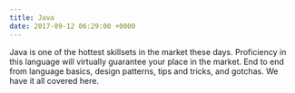 ```yaml
---
title: Java
date: 2017-09-12 06:29:00 +0000
---
```


Java is one of the hottest skillsets in the market these days. Proficiency in this language will virtually guarantee your place in the market. End to end from language basics, design patterns, tips and tricks, and gotchas. We have it all covered here.
